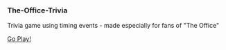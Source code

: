 ### The-Office-Trivia
Trivia game using timing events - made especially for fans of "The Office"

<a href="https://jacquewhite.github.io/The-Office-Trivia/">Go Play!</a>
